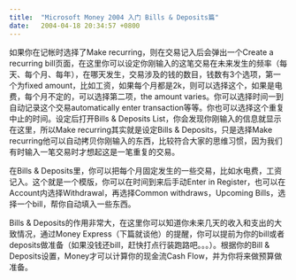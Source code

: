 ```yaml
---
title:  "Microsoft Money 2004 入门 Bills & Deposits篇"
date:   2004-04-18 20:34:57 +0800
---
```


如果你在记帐时选择了Make recurring，则在交易记入后会弹出一个Create a recurring bill页面，在这里你可以设定你刚输入的这笔交易在未来发生的频率（每天、每个月、每年），在哪天发生，交易涉及的钱的数目，钱数有3个选项，第一个为fixed amount，比如工资，如果每个月都是2k，则可以选择这个，如果是电费，每个月不定的，可以选择第二项，the amount varies。你可以选择时间一到自动记录这个交易automatically enter transaction等等。你也可以选择这个重复中止的时间。设定后打开Bills & Deposits List，你会发现你刚输入的信息就显示在这里，所以Make recurring其实就是设定Bills & Deposits，只是选择Make recurring他可以自动拷贝你刚输入的东西，比较符合大家的思维习惯，因为我们有时输入一笔交易时才想起这是一笔重复的交易。  

在Bills & Deposits里，你可以把每个月固定发生的一些交易，比如水电费，工资记入。这个就是一个模版，你可以在时间到来后手动Enter in Register，也可以在Account内选择Withdrawal，再选择Common withdraws，Upcoming Bills，选择一个bill，帮你自动填入一些东西。  

Bills & Deposits的作用非常大，在这里你可以知道你未来几天的收入和支出的大致情况，通过Money Express（下篇就谈他）的提醒，你可以提前为你的bill或者deposits做准备（如果没钱还bill，赶快打点行装跑路吧。。。）。根据你的Bill & Deposits设置，Money才可以计算你的现金流Cash Flow，并为你将来做预算做准备。  

